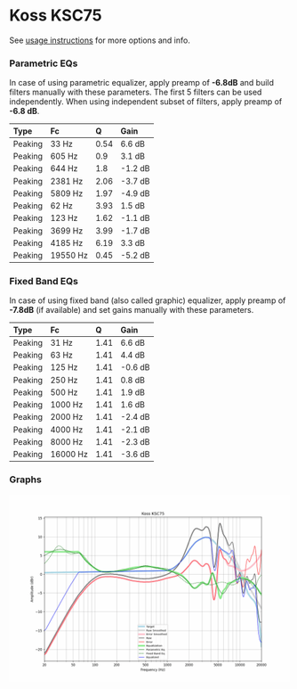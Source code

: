 # Koss KSC75
See [usage instructions](https://github.com/jaakkopasanen/AutoEq#usage) for more options and info.

### Parametric EQs
In case of using parametric equalizer, apply preamp of **-6.8dB** and build filters manually
with these parameters. The first 5 filters can be used independently.
When using independent subset of filters, apply preamp of **-6.8 dB**.

| Type    | Fc       |    Q | Gain    |
|:--------|:---------|:-----|:--------|
| Peaking | 33 Hz    | 0.54 | 6.6 dB  |
| Peaking | 605 Hz   | 0.9  | 3.1 dB  |
| Peaking | 644 Hz   | 1.8  | -1.2 dB |
| Peaking | 2381 Hz  | 2.06 | -3.7 dB |
| Peaking | 5809 Hz  | 1.97 | -4.9 dB |
| Peaking | 62 Hz    | 3.93 | 1.5 dB  |
| Peaking | 123 Hz   | 1.62 | -1.1 dB |
| Peaking | 3699 Hz  | 3.99 | -1.7 dB |
| Peaking | 4185 Hz  | 6.19 | 3.3 dB  |
| Peaking | 19550 Hz | 0.45 | -5.2 dB |

### Fixed Band EQs
In case of using fixed band (also called graphic) equalizer, apply preamp of **-7.8dB**
(if available) and set gains manually with these parameters.

| Type    | Fc       |    Q | Gain    |
|:--------|:---------|:-----|:--------|
| Peaking | 31 Hz    | 1.41 | 6.6 dB  |
| Peaking | 63 Hz    | 1.41 | 4.4 dB  |
| Peaking | 125 Hz   | 1.41 | -0.6 dB |
| Peaking | 250 Hz   | 1.41 | 0.8 dB  |
| Peaking | 500 Hz   | 1.41 | 1.9 dB  |
| Peaking | 1000 Hz  | 1.41 | 1.6 dB  |
| Peaking | 2000 Hz  | 1.41 | -2.4 dB |
| Peaking | 4000 Hz  | 1.41 | -2.1 dB |
| Peaking | 8000 Hz  | 1.41 | -2.3 dB |
| Peaking | 16000 Hz | 1.41 | -3.6 dB |

### Graphs
![](./Koss%20KSC75.png)